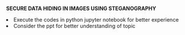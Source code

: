<b> SECURE DATA HIDING IN IMAGES USING STEGANOGRAPHY</b>
<li> Execute the codes in python jupyter notebook for better experience </li>
<li> Consider the ppt for better understanding of topic</li>
